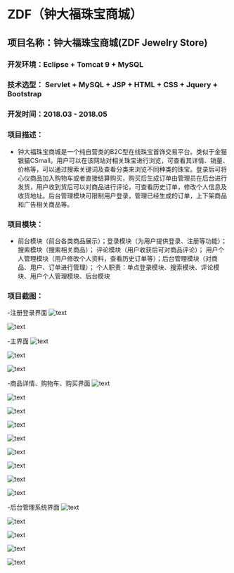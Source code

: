 # ZDF（钟大福珠宝商城）
## 项目名称：钟大福珠宝商城(ZDF Jewelry Store)

### 开发环境：Eclipse + Tomcat 9 + MySQL

### 技术选型： Servlet + MySQL + JSP + HTML + CSS + Jquery + Bootstrap

### 开发时间：2018.03 - 2018.05

### 项目描述：

* 钟大福珠宝商城是一个纯自营类的B2C型在线珠宝首饰交易平台。类似于金猫银猫CSmall。用户可以在该网站对相关珠宝进行浏览，可查看其详情、销量、价格等，可以通过搜索关键词及查看分类来浏览不同种类的珠宝。登录后可将心仪商品加入购物车或者直接结算购买，购买后生成订单由管理员在后台进行发货，用户收到货后可以对商品进行评论，可查看历史订单，修改个人信息及收货地址。后台管理模块可限制用户登录，管理已经生成的订单，上下架商品和广告相关商品等。

### 项目模块：
* 前台模块（前台各类商品展示）；登录模块（为用户提供登录、注册等功能）；搜索模块（搜索相关商品）；
评论模块（用户收获后可对商品评论）； 用户个人管理模块（用户修改个人资料，查看历史订单等）；后台管理模块（对商品、用户、订单进行管理）；
个人职责：单点登录模块、搜索模块、评论模块、用户个人管理模块、后台模块

### 项目截图：
   
   -注册登录界面
   ![text](https://github.com/ZiTonzong/MyImagesLibrary/blob/master/ZDF(钟大福珠宝商城)截图/QQ20180910094154.png)
   
   ![text](https://github.com/ZiTonzong/MyImagesLibrary/blob/master/ZDF(钟大福珠宝商城)截图/QQ20180910094220.png)
   
   
   -主界面
   ![text](https://github.com/ZiTonzong/MyImagesLibrary/blob/master/ZDF(钟大福珠宝商城)截图/QQ20180910093728.png)
   
   ![text](https://github.com/ZiTonzong/MyImagesLibrary/blob/master/ZDF(钟大福珠宝商城)截图/QQ20180910093918.png)
   
   ![text](https://github.com/ZiTonzong/MyImagesLibrary/blob/master/ZDF(钟大福珠宝商城)截图/QQ20180910094042.png)
   
   
   -商品详情、购物车、购买界面
   ![text](https://github.com/ZiTonzong/MyImagesLibrary/blob/master/ZDF(钟大福珠宝商城)截图/QQ20180910094507.png)
   
   ![text](https://github.com/ZiTonzong/MyImagesLibrary/blob/master/ZDF(钟大福珠宝商城)截图/QQ20180910094524.png)
   
   ![text](https://github.com/ZiTonzong/MyImagesLibrary/blob/master/ZDF(钟大福珠宝商城)截图/QQ20180910094554.png)
   
   ![text](https://github.com/ZiTonzong/MyImagesLibrary/blob/master/ZDF(钟大福珠宝商城)截图/QQ20180910093918.png)
   
   ![text](https://github.com/ZiTonzong/MyImagesLibrary/blob/master/ZDF(钟大福珠宝商城)截图/QQ20180910094607.png)
   
   ![text](https://github.com/ZiTonzong/MyImagesLibrary/blob/master/ZDF(钟大福珠宝商城)截图/QQ20180910094628.png)
   
   ![text](https://github.com/ZiTonzong/MyImagesLibrary/blob/master/ZDF(钟大福珠宝商城)截图/QQ20180910094738.png)
   
   ![text](https://github.com/ZiTonzong/MyImagesLibrary/blob/master/ZDF(钟大福珠宝商城)截图/QQ20180910094813.png)
   
   ![text](https://github.com/ZiTonzong/MyImagesLibrary/blob/master/ZDF(钟大福珠宝商城)截图/QQ20180910095021.png)
   
   
   -后台管理系统界面
   ![text](https://github.com/ZiTonzong/MyImagesLibrary/blob/master/ZDF(钟大福珠宝商城)截图/QQ20180910094042.png)
   
   ![text](https://github.com/ZiTonzong/MyImagesLibrary/blob/master/ZDF(钟大福珠宝商城)截图/QQ20180910095122.png)
   
   ![text](https://github.com/ZiTonzong/MyImagesLibrary/blob/master/ZDF(钟大福珠宝商城)截图/QQ20180910095155.png)
   
   ![text](https://github.com/ZiTonzong/MyImagesLibrary/blob/master/ZDF(钟大福珠宝商城)截图/QQ20180910095215.png)
   
   ![text](https://github.com/ZiTonzong/MyImagesLibrary/blob/master/ZDF(钟大福珠宝商城)截图/QQ20180910095306.png)
   
	 
